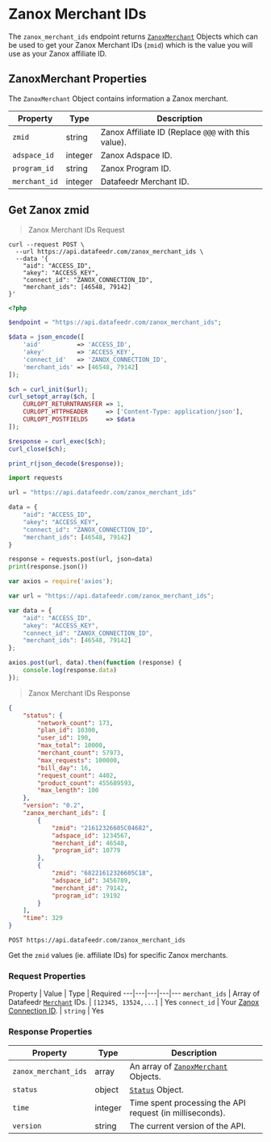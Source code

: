 # Zanox Merchant IDs

The `zanox_merchant_ids` endpoint returns [`ZanoxMerchant`](#zanoxmerchant-properties) Objects which can be used to get your Zanox Merchant IDs (`zmid`) which is the value you will use as your Zanox affiliate ID.



## ZanoxMerchant Properties

The `ZanoxMerchant` Object contains information a Zanox merchant.


Property | Type | Description
---|---|---
`zmid` | string | Zanox Affiliate ID (Replace `@@@` with this value).
`adspace_id` | integer | Zanox Adspace ID.
`program_id` | string | Zanox Program ID.
`merchant_id`  | integer | Datafeedr Merchant ID.



## Get Zanox zmid

> Zanox Merchant IDs Request

```shell
curl --request POST \
  --url https://api.datafeedr.com/zanox_merchant_ids \
  --data '{
    "aid": "ACCESS_ID",
    "akey": "ACCESS_KEY",
    "connect_id": "ZANOX_CONNECTION_ID",
    "merchant_ids": [46548, 79142]
}'
```

```php
<?php

$endpoint = "https://api.datafeedr.com/zanox_merchant_ids";

$data = json_encode([
    'aid'          => 'ACCESS_ID',
    'akey'         => 'ACCESS_KEY',
    'connect_id'   => 'ZANOX_CONNECTION_ID',
    'merchant_ids' => [46548, 79142]
]);

$ch = curl_init($url);
curl_setopt_array($ch, [
    CURLOPT_RETURNTRANSFER => 1,
    CURLOPT_HTTPHEADER     => ['Content-Type: application/json'],
    CURLOPT_POSTFIELDS     => $data
]);

$response = curl_exec($ch);
curl_close($ch);

print_r(json_decode($response));
```

```python
import requests

url = "https://api.datafeedr.com/zanox_merchant_ids"

data = {
    "aid": "ACCESS_ID",
    "akey": "ACCESS_KEY",
    "connect_id": "ZANOX_CONNECTION_ID",
    "merchant_ids": [46548, 79142]
}

response = requests.post(url, json=data)
print(response.json())
```

```javascript
var axios = require('axios');

var url = "https://api.datafeedr.com/zanox_merchant_ids";

var data = {
    "aid": "ACCESS_ID",
    "akey": "ACCESS_KEY",
    "connect_id": "ZANOX_CONNECTION_ID",
    "merchant_ids": [46548, 79142]
};

axios.post(url, data).then(function (response) {
    console.log(response.data)
});
```


> Zanox Merchant IDs Response

```json
{
    "status": {
        "network_count": 173,
        "plan_id": 10300,
        "user_id": 190,
        "max_total": 10000,
        "merchant_count": 57973,
        "max_requests": 100000,
        "bill_day": 16,
        "request_count": 4402,
        "product_count": 455689593,
        "max_length": 100
    },
    "version": "0.2",
    "zanox_merchant_ids": [
        {
            "zmid": "21612326605C04682",
            "adspace_id": 1234567,
            "merchant_id": 46548,
            "program_id": 10779
        },
        {
            "zmid": "68221612326605C18",
            "adspace_id": 3456789,
            "merchant_id": 79142,
            "program_id": 19192
        }
    ],
    "time": 329
}
```

`POST https://api.datafeedr.com/zanox_merchant_ids`

Get the `zmid` values (ie. affiliate IDs) for specific Zanox merchants.




### Request Properties

Property | Value | Type | Required
---|---|---|---|---
`merchant_ids` | Array of Datafeedr [`Merchant`](#merchant-properties) IDs. | `[12345, 13524,...]` | Yes
`connect_id` | Your [Zanox Connection ID](https://datafeedrapi.helpscoutdocs.com/article/149-how-to-find-your-zanox-api-keys). | `string` | Yes




### Response Properties

Property | Type | Description
---|---|---
`zanox_merchant_ids` | array | An array of [`ZanoxMerchant`](#zanoxmerchant-properties) Objects.
`status` | object | [`Status`](#status-properties) Object.
`time` | integer | Time spent processing the API request (in milliseconds).
`version` | string | The current version of the API.

